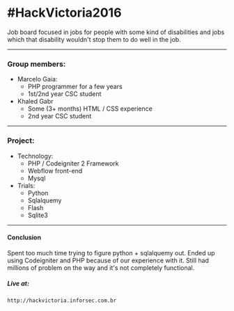 # #HackVictoria2016
Job board focused in jobs for people with some kind of disabilities and jobs which that disability wouldn't stop them to do well in the job.

---
### Group members:
- Marcelo Gaia:
    - PHP programmer for a few years
    - 1st/2nd year CSC student
- Khaled Gabr
    - Some (3+ months) HTML / CSS experience
    - 2nd year CSC student

---
### Project:
- Technology:
    - PHP / Codeigniter 2 Framework
    - Webflow front-end
    - Mysql
- Trials:
    - Python
    - Sqlalquemy
    - Flash
    - Sqlite3

---
#### Conclusion
Spent too much time trying to figure python + sqlalquemy out. Ended up using Codeigniter and PHP because of our experience with it. Still had millions of problem on the way and it's not completely functional.

##### Live at: 
    http://hackvictoria.inforsec.com.br